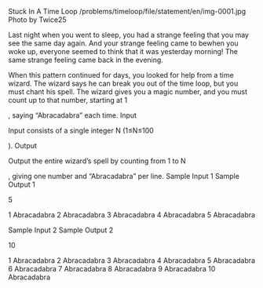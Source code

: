 
Stuck In A Time Loop
/problems/timeloop/file/statement/en/img-0001.jpg
Photo by Twice25

Last night when you went to sleep, you had a strange feeling that you may see the same day again. And your strange feeling came to bewhen you woke up, everyone seemed to think that it was yesterday morning! The same strange feeling came back in the evening.

When this pattern continued for days, you looked for help from a time wizard. The wizard says he can break you out of the time loop, but you must chant his spell. The wizard gives you a magic number, and you must count up to that number, starting at 1

, saying “Abracadabra” each time.
Input

Input consists of a single integer N
(1≤N≤100

).
Output

Output the entire wizard’s spell by counting from 1
to N

, giving one number and “Abracadabra” per line.
Sample Input 1 	Sample Output 1

5

	

1 Abracadabra
2 Abracadabra
3 Abracadabra
4 Abracadabra
5 Abracadabra

Sample Input 2 	Sample Output 2

10

	

1 Abracadabra
2 Abracadabra
3 Abracadabra
4 Abracadabra
5 Abracadabra
6 Abracadabra
7 Abracadabra
8 Abracadabra
9 Abracadabra
10 Abracadabra